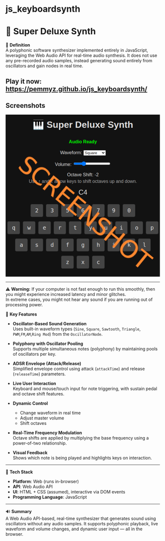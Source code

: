 # js_keyboardsynth

# 🎹 Super Deluxe Synth

🔧 **Definition**  
A polyphonic software synthesizer implemented entirely in JavaScript, leveraging the Web Audio API for real-time audio synthesis. It does not use any pre-recorded audio samples, instead generating sound entirely from oscillators and gain nodes in real time.

## Play it now: https://pemmyz.github.io/js_keyboardsynth/

## Screenshots
![Game 1](screenshots/game_2.png)

---
⚠️ **Warning:** If your computer is not fast enough to run this smoothly, then you might experience increased latency and minor glitches.  
In extreme cases, you might not hear any sound if you are running out of processing power.


🧠 **Key Features**

- **Oscillator-Based Sound Generation**  
  Uses built-in waveform types (`Sine`, `Square`, `Sawtooth`, `Triangle`, `PWM`,`FM`,`AM`,`Ring Mod`) from the `OscillatorNode`.

- **Polyphony with Oscillator Pooling**  
  Supports multiple simultaneous notes (polyphony) by maintaining pools of oscillators per key.

- **ADSR Envelope (Attack/Release)**  
  Simplified envelope control using attack (`attackTime`) and release (`releaseTime`) parameters.

- **Live User Interaction**  
  Keyboard and mouse/touch input for note triggering, with sustain pedal and octave shift features.

- **Dynamic Control**  
  - Change waveform in real time  
  - Adjust master volume  
  - Shift octaves

- **Real-Time Frequency Modulation**  
  Octave shifts are applied by multiplying the base frequency using a power-of-two relationship.

- **Visual Feedback**  
  Shows which note is being played and highlights keys on interaction.

---

🧩 **Tech Stack**

- **Platform**: Web (runs in-browser)  
- **API**: Web Audio API  
- **UI**: HTML + CSS (assumed), interactive via DOM events  
- **Programming Language**: JavaScript

---

🔊 **Summary**  
A Web Audio API-based, real-time synthesizer that generates sound using oscillators without any audio samples. It supports polyphonic playback, live waveform and volume changes, and dynamic user input — all in the browser.
